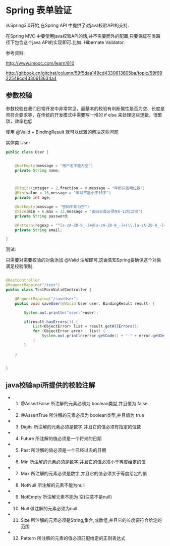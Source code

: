 # Spring 表单验证


从Spring3.0开始,在Spring API 中提供了对java校验API的支持.

在Spring MVC 中要使用java校验API的话,并不需要而外的配置,只要保证在类路径下包含这个java API的实现即可.比如: Hibernate Validator.

参考资料: 

http://www.imooc.com/learn/810

http://gitbook.cn/gitchat/column/59f5daa149cd4330613605ba/topic/59f6922549cd4330613634a4

## 参数校验


参数校验在我们日常开发中非常常见，最基本的校验有判断属性是否为空、长度是否符合要求等，在传统的开发模式中需要写一堆的 if else 来处理这些逻辑，很繁琐，效率也低

使用 @Valid + BindingResult 就可以优雅的解决这些问题

实体类 User

```java
public class User {


    @NotEmpty(message = "用户名不能为空")
    private String name;



    @Digits(integer = 2,fraction = 0,message = "年龄只能两位数")
    @Min(value = 16,message = "年龄不能小于16岁")
    private int age;

    @NotEmpty(message = "密码不能为空")
    @Size(min = 6,max = 12,message = "密码长度必须在6-12位之间")
    private String password;

    @Pattern(regexp = "^[a-zA-Z0-9_-]+@[a-zA-Z0-9_-]+(\\.[a-zA-Z0-9_-]+)+$",message = "邮箱格式不正确")
    private String email;

}
```


测试:

只需要对需要校验的对象添加 @Valid 注解即可,这会告知Spring要确保这个对象满足校验限制.

```java

@RestController
@RequestMapping("/test")
public class TestFormValidController {

    @RequestMapping("/saveUser")
    public void saveUser(@Valid User user, BindingResult result) {

        System.out.println("user:"+user);

        if(result.hasErrors()) {
            List<ObjectError> list = result.getAllErrors();
            for (ObjectError error : list) {
                System.out.println(error.getCode() + "-" + error.getDefaultMessage());
            }
        }
        
    }


}

```

## java校验api所提供的校验注解

* 1. @AssertFalse 所注解的元素必须为 boolean类型,并且值为 false

* 2. @AssertTrue 所注解的元素必须为 boolean类型,并且值为 true

* 3. Digits 所注解的元素必须是数字,并且它的值必须有指定的位数

* 4. Future 所注解的值必须是一个将来的日期

* 5. Past 所注解的值必须是一个已经过去的日期

* 6. Min 所注解的元素必须是数字,并且它的值必须小于等度给定的值

* 7. Max 所注解的元素必须是数字,并且它的值必须大于等度给定的值

* 8. NotNull 所注解的元素不能为null

* 9. NotEmpty 所注解元素不能为 空(注意不是null)

* 10. Null 做注解的元素必须为null

* 11. Size 所注解的元素必须是String,集合,或数组,并且它的长度要符合给定的范围

* 12. Pattern 所注解的元素的值必须匹配给定的正则表达式




 

























